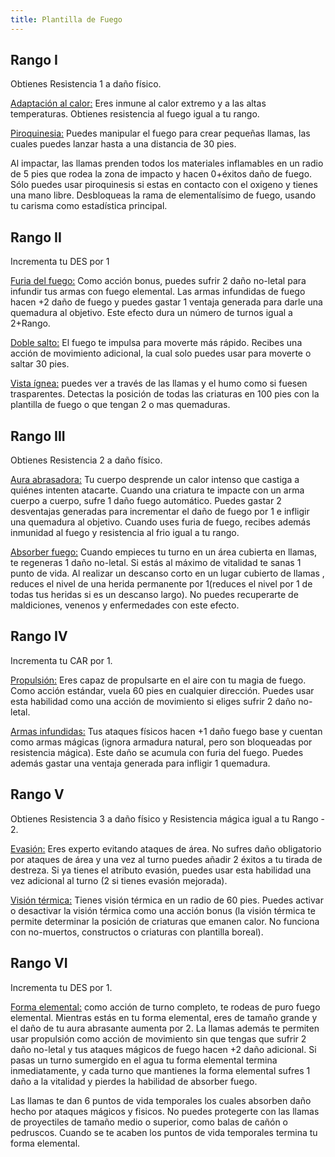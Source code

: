 ```yaml
---
title: Plantilla de Fuego
---
```


## Rango I 

Obtienes Resistencia 1 a daño físico. 

<u>Adaptación al calor:</u> Eres inmune al calor extremo y a las altas temperaturas. Obtienes resistencia al fuego igual a tu rango.

<u>Piroquinesia:</u> Puedes manipular el fuego para crear pequeñas llamas, las cuales puedes lanzar hasta a una distancia de 30 pies.

Al impactar, las llamas prenden todos los materiales inflamables en un radio de 5 pies que rodea la zona de impacto y hacen 0+éxitos daño de fuego. Sólo puedes usar piroquinesis si estas en contacto con el oxigeno y tienes una mano libre. Desbloqueas la rama de elementalísimo de fuego, usando tu carisma como estadística principal.

## Rango II

Incrementa tu DES por 1

<u>Furia del fuego:</u> Como acción bonus, puedes sufrir 2 daño no-letal para infundir tus armas con fuego elemental. Las armas infundidas de fuego hacen +2 daño de fuego y puedes gastar 1 ventaja generada para darle una quemadura al objetivo. Este efecto dura un número de turnos igual a 2+Rango.

<u>Doble salto:</u> El fuego te impulsa para moverte más rápido. Recibes una acción de movimiento adicional, la cual solo puedes usar para moverte o saltar 30 pies.

<u>Vista ígnea:</u> puedes ver a través de las llamas y el humo como si fuesen trasparentes. Detectas la posición de todas las criaturas en 100 pies con la plantilla de fuego o que tengan 2 o mas quemaduras.

## Rango III 

Obtienes Resistencia 2 a daño físico.

 <u>Aura abrasadora:</u> Tu cuerpo desprende un calor intenso que castiga a quiénes intenten atacarte. Cuando una criatura te impacte con un arma cuerpo a cuerpo, sufre 1 daño fuego automático. Puedes gastar 2 desventajas generadas para incrementar el daño de fuego por 1 e infligir una quemadura al objetivo. Cuando uses furia de fuego, recibes además inmunidad al fuego y resistencia al frio igual a tu rango.

<u>Absorber fuego:</u> Cuando empieces tu turno en un área cubierta en llamas, te regeneras 1 daño no-letal. Si estás al máximo de vitalidad te sanas 1 punto de vida. Al realizar un descanso corto en un lugar cubierto de llamas , reduces el nivel de una herida permanente por 1(reduces el nivel por 1 de todas tus heridas si es un descanso largo). No puedes recuperarte de maldiciones, venenos y enfermedades con este efecto.

## Rango IV

Incrementa tu CAR por 1.

<u>Propulsión:</u> Eres capaz de propulsarte en el aire con tu magia de fuego. Como acción estándar, vuela 60 pies en cualquier dirección. Puedes usar esta habilidad como una acción de movimiento si eliges sufrir 2 daño no-letal.

<u>Armas infundidas:</u> Tus ataques físicos hacen +1 daño fuego base y cuentan como armas mágicas (ignora armadura natural, pero son bloqueadas por resistencia mágica). Este daño se acumula con furia del fuego. Puedes además gastar una ventaja generada para infligir 1 quemadura.

## Rango V

Obtienes Resistencia 3 a daño físico y Resistencia mágica igual a tu Rango - 2. 

<u>Evasión:</u> Eres experto evitando ataques de área. No sufres daño obligatorio por ataques de área y una vez al turno puedes añadir 2 éxitos a tu tirada de destreza. Si ya tienes el atributo evasión, puedes usar esta habilidad una vez adicional al turno (2 si tienes evasión mejorada).

<u>Visión térmica:</u> Tienes visión térmica en un radio de 60 pies. Puedes activar o desactivar la visión térmica como una acción bonus (la visión térmica te permite determinar la posición de criaturas que emanen calor. No funciona con no-muertos, constructos o criaturas con plantilla boreal).

## Rango VI 

Incrementa tu DES por 1.

<u>Forma elemental:</u> como acción de turno completo, te rodeas de puro fuego elemental. Mientras estás en tu forma elemental, eres de tamaño grande y el daño de tu aura abrasante aumenta por 2. La llamas además te permiten usar propulsión como acción de movimiento sin que tengas que sufrir 2 daño no-letal y tus ataques mágicos de fuego hacen +2 daño adicional. Si pasas un turno sumergido en el agua tu forma elemental termina inmediatamente, y cada turno que mantienes la forma elemental sufres 1 daño a la vitalidad y pierdes la habilidad de absorber fuego.

Las llamas te dan 6 puntos de vida temporales los cuales absorben daño hecho por ataques mágicos y fisicos. No puedes protegerte con las llamas de proyectiles de tamaño medio o superior, como balas de cañón o pedruscos. Cuando se te acaben los puntos de vida temporales termina tu forma elemental.